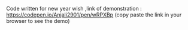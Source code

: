 Code written for new year wish ,link of demonstration : 
https://codepen.io/Anjali2901/pen/wRPXBp
(copy paste  the link in your browser to see the demo)
